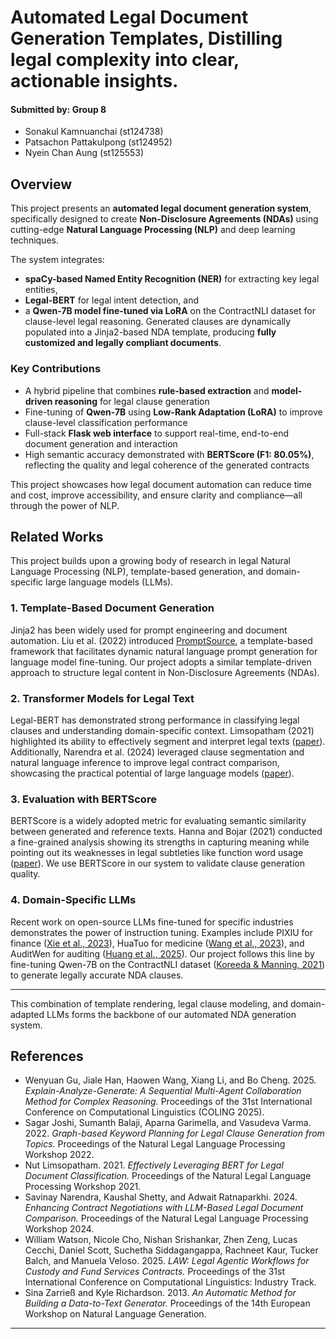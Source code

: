 # Automated Legal Document Generation Templates, Distilling legal complexity into clear, actionable insights.
#### Submitted by: Group 8
- Sonakul Kamnuanchai (st124738)
- Patsachon Pattakulpong (st124952)
- Nyein Chan Aung (st125553)

## Overview
This project presents an **automated legal document generation system**, specifically designed to create **Non-Disclosure Agreements (NDAs)** using cutting-edge **Natural Language Processing (NLP)** and deep learning techniques.

The system integrates:
- **spaCy-based Named Entity Recognition (NER)** for extracting key legal entities,
- **Legal-BERT** for legal intent detection, and
- a **Qwen-7B model fine-tuned via LoRA** on the ContractNLI dataset for clause-level legal reasoning.
Generated clauses are dynamically populated into a Jinja2-based NDA template, producing **fully customized and legally compliant documents**.

### Key Contributions

- A hybrid pipeline that combines **rule-based extraction** and **model-driven reasoning** for legal clause generation
- Fine-tuning of **Qwen-7B** using **Low-Rank Adaptation (LoRA)** to improve clause-level classification performance
- Full-stack **Flask web interface** to support real-time, end-to-end document generation and interaction
- High semantic accuracy demonstrated with **BERTScore (F1: 80.05%)**, reflecting the quality and legal coherence of the generated contracts  

This project showcases how legal document automation can reduce time and cost, improve accessibility, and ensure clarity and compliance—all through the power of NLP.
## Related Works

This project builds upon a growing body of research in legal Natural Language Processing (NLP), template-based generation, and domain-specific large language models (LLMs).

### 1. Template-Based Document Generation

Jinja2 has been widely used for prompt engineering and document automation. Liu et al. (2022) introduced [PromptSource](https://aclanthology.org/2022.acl-demo.9/), a template-based framework that facilitates dynamic natural language prompt generation for language model fine-tuning. Our project adopts a similar template-driven approach to structure legal content in Non-Disclosure Agreements (NDAs).

### 2. Transformer Models for Legal Text

Legal-BERT has demonstrated strong performance in classifying legal clauses and understanding domain-specific context. Limsopatham (2021) highlighted its ability to effectively segment and interpret legal texts ([paper](https://aclanthology.org/2021.nllp-1.22/)). Additionally, Narendra et al. (2024) leveraged clause segmentation and natural language inference to improve legal contract comparison, showcasing the practical potential of large language models ([paper](https://aclanthology.org/2024.nllp-1.11/)).

### 3. Evaluation with BERTScore

BERTScore is a widely adopted metric for evaluating semantic similarity between generated and reference texts. Hanna and Bojar (2021) conducted a fine-grained analysis showing its strengths in capturing meaning while pointing out its weaknesses in legal subtleties like function word usage ([paper](https://aclanthology.org/2021.wmt-1.59/)). We use BERTScore in our system to validate clause generation quality.

### 4. Domain-Specific LLMs

Recent work on open-source LLMs fine-tuned for specific industries demonstrates the power of instruction tuning. Examples include PIXIU for finance ([Xie et al., 2023](https://arxiv.org/abs/2309.12345)), HuaTuo for medicine ([Wang et al., 2023](https://arxiv.org/abs/2304.06975)), and AuditWen for auditing ([Huang et al., 2025](https://aclanthology.org/2025.llmfinlegal-1.30/)). Our project follows this line by fine-tuning Qwen-7B on the ContractNLI dataset ([Koreeda & Manning, 2021](https://aclanthology.org/2021.findings-emnlp.164/)) to generate legally accurate NDA clauses.

---

This combination of template rendering, legal clause modeling, and domain-adapted LLMs forms the backbone of our automated NDA generation system.

## References

- Wenyuan Gu, Jiale Han, Haowen Wang, Xiang Li, and Bo Cheng. 2025. *Explain-Analyze-Generate: A Sequential Multi-Agent Collaboration Method for Complex Reasoning.* Proceedings of the 31st International Conference on Computational Linguistics (COLING 2025).
- Sagar Joshi, Sumanth Balaji, Aparna Garimella, and Vasudeva Varma. 2022. *Graph-based Keyword Planning for Legal Clause Generation from Topics.* Proceedings of the Natural Legal Language Processing Workshop 2022.
- Nut Limsopatham. 2021. *Effectively Leveraging BERT for Legal Document Classification.* Proceedings of the Natural Legal Language Processing Workshop 2021.
- Savinay Narendra, Kaushal Shetty, and Adwait Ratnaparkhi. 2024. *Enhancing Contract Negotiations with LLM-Based Legal Document Comparison.* Proceedings of the Natural Legal Language Processing Workshop 2024.
- William Watson, Nicole Cho, Nishan Srishankar, Zhen Zeng, Lucas Cecchi, Daniel Scott, Suchetha Siddagangappa, Rachneet Kaur, Tucker Balch, and Manuela Veloso. 2025. *LAW: Legal Agentic Workflows for Custody and Fund Services Contracts.* Proceedings of the 31st International Conference on Computational Linguistics: Industry Track.
- Sina Zarrieß and Kyle Richardson. 2013. *An Automatic Method for Building a Data-to-Text Generator.* Proceedings of the 14th European Workshop on Natural Language Generation.

---









